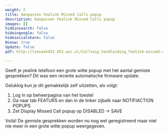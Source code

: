 ```yaml
---
weight: 2
title: Aanpassen Yealink Missed Calls popup
description: Aanpassen Yealink Missed Calls popup
images: []
hideinsearch: false
hideingoogle: false
hidesocialshare: false
Nieuw: true
Update: false
pdf: http://timvaek453.453.axc.nl/Callvoip_handleiding_Yealink-missed-calls-popup_121120MT.pdf

---
```

Geeft je yealink telefoon een grote witte popup met het aantal gemiste gesprekken?
Dit was een recente automatische firmware update.

Gelukkig kun je dit gemakkelijk zelf uitzetten, als volgt:
1. Log in op beheerpagina van het toestel
2. Ga naar tab FEATURS en dan in de linker zijbalk naar NOTIFIACTION POPUPS
3. Zet Display Missed Call popup op DISABLED -> SAVE

Voilá! De gemiste gesprekken worden nu nog wel geregistreerd maar niet nie meer in een grote witte
popup weergegeven. 
